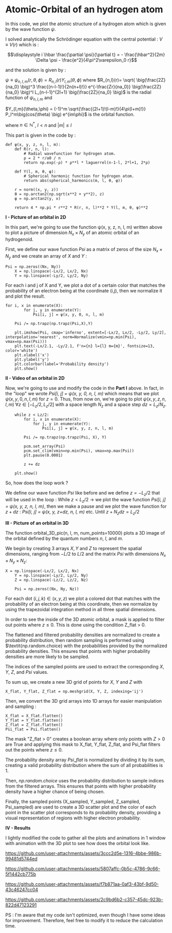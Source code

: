 # Atomic-Orbital of an hydrogen atom
In this code, we plot the atomic structure of a hydrogen atom which is given by the wave function $\psi$.

I solved analytically the Schrödinger equation with the central potential : $V \equiv V(r)$ which is :

$$\displaystyle i \hbar \frac{\partial \psi}{\partial t} = - \frac{\hbar^2}{2m} \Delta \psi - \frac{e^2}{4\pi^2\varepsilon_0 r}$$ 

and the solution is given by :

$\psi \equiv \psi_{n,l,m}(r,\theta,\phi) = R_{n,l}(r)Y_{l,m}(\theta,\phi)$ where $R_{n,l}(r)= \sqrt{ \big(\frac{2Z}{na_0} \big)^3 \frac{(n-l-1)!}{2n(n+l)!}} e^{-\frac{Zr}{na_0}} \big(\frac{2Z}{na_0} \big)^l L_{n-l-1}^{2l+1} \big(\frac{2Z}{na_0} \big)$ is the radial function of $\psi_{n,l,m}$ and 

$Y_{l,m}(\theta,\phi) = (-1)^m \sqrt{\frac{(2l+1)!(l-m)!}{4\pi(l+m)!}} P_l^m\big(cos(\theta) \big) e^{im\phi}$ is the orbital function.

where $n \in \mathbb{N}^*$, $l \lt n$ and $\lvert m \rvert \leq l$

This part is given in the code by : 

    def ψ(x, y, z, n, l, m):
        def R(r, n, l):
            # Radial wavefunction for hydrogen atom.
            ρ = 2 * r/a0 / n
            return np.exp(-ρ) * ρ**l * laguerrel(n-1-l, 2*l+1, 2*ρ)
    
        def Y(l, m, θ, φ):
            # Spherical harmonic function for hydrogen atom.
            return abs(spherical_harmonics(m, l, θ, φ))
    
        r = norm((x, y, z))
        θ = np.arctan2(np.sqrt(x**2 + y**2), z)
        φ = np.arctan2(y, x)
    
        return 4 * np.pi * r**2 * R(r, n, l)**2 * Y(l, m, θ, φ)**2

$\textbf{I - Picture of an orbital in 2D}$

In this part, we're going to use the function ψ(x, y, z, n, l, m) written above to plot a picture of dimension $N_x \times N_y$ of an atomic orbital of an hydrogenoid.

First, we define our wave function $\textit{Psi}$ as a matrix of zeros of the size $N_x \times N_y$ and we create an array of $X$ and $Y$ :

    Psi = np.zeros((Nx, Ny))
        X = np.linspace(-Lx/2, Lx/2, Nx)
        Y = np.linspace(-Ly/2, Ly/2, Ny)

For each i and j of X and Y, we plot a dot of a certain color that matches the probability of an electron being at the coordinate (i,j), then we normalize it and plot the result.

    for i, x in enumerate(X):
            for j, y in enumerate(Y):
                Psi[i, j] = ψ(x, y, 0, n, l, m)
            
        Psi /= np.trapz(np.trapz(Psi,X),Y)
        
        plt.imshow(Psi, cmap='inferno', extent=[-Lx/2, Lx/2, -Ly/2, Ly/2], interpolation='nearest', norm=Normalize(vmin=np.min(Psi), vmax=np.max(Psi)))
        plt.text(-Lx/2.1, -Ly/2.1, f'n={n} l={l} m={m}', fontsize=13, color='white')
        plt.xlabel('x')
        plt.ylabel('y')
        plt.colorbar(label='Probability density')
        plt.show()


$\textbf{II - Video of an orbital in 2D}$

Now, we're going to use and modify the code in the $\textbf{Part I}$ above. In fact, in the "loop" we wrote $\textit{Psi[i, j] = ψ(x, y, 0, n, l, m)}$ which means that we plot $ψ(x, y, 0, n, l, m)$ for $z=0$. Thus, from now on, we're going to plot $ψ(x, y, z, n, l, m)$ $\forall z \in [-L_z/2, L_z/2]$ with a space length $N_z$ and a space step $dz = L_z/N_z$.

    
        while z < Lz/2:
            for i, x in enumerate(X):
                for j, y in enumerate(Y):
                    Psi[i, j] = ψ(x, y, z, n, l, m)
            
            Psi /= np.trapz(np.trapz(Psi, X), Y)
            
            pcm.set_array(Psi)
            pcm.set_clim(vmin=np.min(Psi), vmax=np.max(Psi))
            plt.pause(0.0001)
            
            z += dz
        
        plt.show()

So, how does the loop work ?

We define our wave function $\textit{Psi}$ like before and we define $z=-L_z/2$ that will be used in the loop : While $z \lt L_z/2$ $\longrightarrow$ we plot the wave function $\textit{Psi[i, j] = ψ(x, y, z, n, l, m)}$, then we make a pause and we plot the wave function for $z+dz$ : $\textit{Psi[i, j] = ψ(x, y, z+dz, n, l, m)}$ etc. Until $z + N_z dz=L_z/2$

$\textbf{III - Picture of an orbital in 3D}$

The function orbital_3D_pic(n, l, m, num_points=10000) plots a 3D image of the orbital defined by the quantum numbers $n$, $l$, and $m$.

We begin by creating 3 arrays $X, Y$ and $Z$ to represent the spatial dimensions, ranging from $-L/2$ to $L/2$ and the matrix $\textit{Psi}$ with dimensions $N_x\times N_y \times N_z$:

    X = np.linspace(-Lx/2, Lx/2, Nx)
        Y = np.linspace(-Ly/2, Ly/2, Ny)
        Z = np.linspace(-Lz/2, Lz/2, Nz)
        
        Psi = np.zeros((Nx, Ny, Nz))

For each dot $(i,j,k) \in (x,y,z)$ we plot a colored dot that matches with the probability of an electron being at this coordinate, then we normalize by using the trapezoidal integration method in all three spatial dimensions.

In order to see the inside of the 3D atomic orbital, a mask is applied to filter out points where $z \leq 0$. This is done using the condition Z_flat > 0.

The flattened and filtered probability densities are normalized to create a probability distribution, then random sampling is performed using $\textit{np.random.choice} with the probabilities provided by the normalized probability densities. This ensures that points with higher probability densities are more likely to be sampled.

The indices of the sampled points are used to extract the corresponding $X$, $Y$, $Z$, and $\textit{Psi}$ values.

To sum up, we create a new 3D grid of points for $X$, $Y$ and $Z$ with 

    X_flat, Y_flat, Z_flat = np.meshgrid(X, Y, Z, indexing='ij')

Then, we convert the 3D grid arrays into 1D arrays for easier manipulation and sampling :

    X_flat = X_flat.flatten()
    Y_flat = Y_flat.flatten()
    Z_flat = Z_flat.flatten()
    Psi_flat = Psi.flatten()

The mask "Z_flat > 0" creates a boolean array where only points with $Z>0$ are True and applying this mask to X_flat, Y_flat, Z_flat, and Psi_flat filters out the points where $z \leq 0$.

The probability density array $\textit{Psi}$_$\textit{flat}$ is normalized by dividing it by its sum, creating a valid probability distribution where the sum of all probabilities is 1.

Then, $\textit{np.random.choice}$ uses the probability distribution to sample indices from the filtered arrays. This ensures that points with higher probability density have a higher chance of being chosen.

Finally, the sampled points (X_sampled, Y_sampled, Z_sampled, Psi_sampled) are used to create a 3D scatter plot and the color of each point in the scatter plot corresponds to its probability density, providing a visual representation of regions with higher electron probability.

$\textbf{IV - Results}$

I lightly modified the code to gather all the plots and animations in 1 window with animation with the 3D plot to see how does the orbital look like.



https://github.com/user-attachments/assets/3ccc2d5e-1316-4bbe-986b-99481d5744ed


https://github.com/user-attachments/assets/5807affc-0b5c-4786-9c66-5f1442cb775b


https://github.com/user-attachments/assets/f7b871aa-0af3-43bf-9d50-43c46247cc04


https://github.com/user-attachments/assets/2c9bd6b2-c357-45dc-923b-822d47123291


PS : I'm aware that my code isn't optimized, even though I have some ideas for improvement. Therefore, feel free to modify it to reduce the calculation time.




